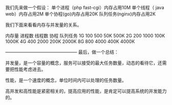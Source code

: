 我们先来做一个假设：
  单个进程（php fast-cgi）内存占用10M
  单个线程（ java web）内存占用2M
  单个协程(go)内存占用20K
  队列任务(nginx)内存占用2K


我们下面来看看内存与并发量的关系。

内存量	进程数	线程数	协程  	  队列任务
1G	100	500	50K	500K
2G    	200	   1000  	   100K  	   1000K
4G    	400    	   2000    	   200K  	   2000K
8G    	800    	   4000    	   400K	  4000K

————————————————
最后，做一个总结：

并发量，是一个容量的概念，服务可以接受的最大任务数量，动态的看待它，还需要把性能考虑进去。

性能，是一个速度的概念，单位时间内可以处理的任务数量。

高并发和高性能是紧密相关的，提高应用的性能，是肯定可以提高系统的并发能力的。